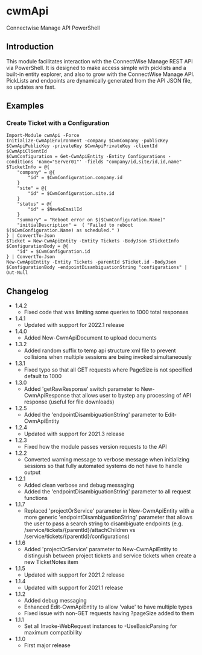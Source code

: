 # cwmApi

Connectwise Manage API PowerShell

## Introduction

This module facilitates interaction with the ConnectWise Manage REST API via PowerShell. It is designed to make access simple with picklists and a built-in entity explorer, and also to grow with the ConnectWise Manage API. PickLists and endpoints are dynamically generated from the API JSON file, so updates are fast.

## Examples

### Create Ticket with a Configuration

    Import-Module cwmApi -Force
    Initialize-CwmApiEnvironment -company $CwmCompany -publicKey $CwmApiPublicKey -privateKey $CwmApiPrivateKey -clientId $CwmApiClientId
    $CwmConfiguration = Get-CwmApiEntity -Entity Configurations -conditions 'name="Server01"' -fields "company/id,site/id,id,name"
    $TicketInfo = @{
        "company" = @{
            "id" = $CwmConfiguration.company.id
        }
        "site" = @{
            "id" = $CwmConfiguration.site.id
        }
        "status" = @{
            "id" = $NewNoEmailId
        }
        "summary" = "Reboot error on $($CwmConfiguration.Name)"
        "initialDescription" =  ( "Failed to reboot $($CwmConfiguration.Name) as scheduled." )
    } | ConvertTo-Json
    $Ticket = New-CwmApiEntity -Entity Tickets -BodyJson $TicketInfo
    $ConfigurationBody = @{
        "id" = $CwmConfiguration.id
    } | ConvertTo-Json
    New-CwmApiEntity -Entity Tickets -parentId $Ticket.id -BodyJson $ConfigurationBody -endpointDisambiguationString "configurations" | Out-Null
    
## Changelog

- 1.4.2
    - Fixed code that was limiting some queries to 1000 total responses
- 1.4.1
    - Updated with support for 2022.1 release
- 1.4.0
    - Added New-CwmApiDocument to upload documents
- 1.3.2
    - Added random suffix to temp api structure xml file to prevent collisions when multiple sessions are being invoked simultaneously
- 1.3.1
    - Fixed typo so that all GET requests where PageSize is not specified default to 1000
- 1.3.0
    - Added 'getRawResponse' switch parameter to New-CwmApiResponse that allows user to bystep any processing of API response (useful for file downloads)
- 1.2.5
    - Added the 'endpointDisambiguationString' parameter to Edit-CwmApiEntity
- 1.2.4
    - Updated with support for 2021.3 release
- 1.2.3
    - Fixed how the module passes version requests to the API
- 1.2.2
    - Converted warning message to verbose message when initializing sessions so that fully automated systems do not have to handle output
- 1.2.1
    - Added clean verbose and debug messaging
    - Added the 'endpointDisambiguationString' parameter to all request functions
- 1.1.7
    - Replaced 'projectOrService' parameter in New-CwmApiEntity with a more generic 'endpointDisambiguationString' parameter that allows the user to pass a search string to disambiguate endpoints (e.g. /service/tickets/{parentId}/attachChildren vs /service/tickets/{parentId}/configurations)
- 1.1.6
    - Added 'projectOrService' parameter to New-CwmApiEntity to distinguish between project tickets and service tickets when create a new TicketNotes item
- 1.1.5
    - Updated with support for 2021.2 release
- 1.1.4
    - Updated with support for 2021.1 release
- 1.1.2
    - Added debug messaging
    - Enhanced Edit-CwmApiEntity to allow 'value' to have multiple types
    - Fixed issue with non-GET requests having ?pageSize added to them
- 1.1.1
    - Set all Invoke-WebRequest instances to -UseBasicParsing for maximum compatibility
- 1.1.0
    - First major release

